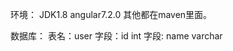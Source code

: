 环境：
    JDK1.8
    angular7.2.0
    其他都在maven里面。
    
数据库：
    表名：user
    字段：id   int
    字段: name varchar 
